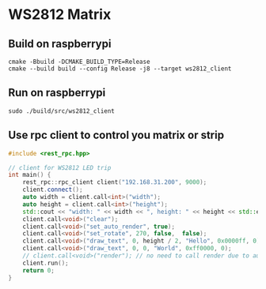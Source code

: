 # WS2812 Matrix


## Build on raspberrypi
```shell
cmake -Bbuild -DCMAKE_BUILD_TYPE=Release
cmake --build build --config Release -j8 --target ws2812_client
```

## Run on raspberrypi
```shell
sudo ./build/src/ws2812_client
```

## Use rpc client to control you matrix or strip
```cpp
#include <rest_rpc.hpp>

// client for WS2812 LED trip
int main() {
	rest_rpc::rpc_client client("192.168.31.200", 9000);
	client.connect();
	auto width = client.call<int>("width");
	auto height = client.call<int>("height");
	std::cout << "width: " << width << ", height: " << height << std::endl;
	client.call<void>("clear");
	client.call<void>("set_auto_render", true);
	client.call<void>("set_rotate", 270, false,  false);
	client.call<void>("draw_text", 0, height / 2, "Hello", 0x0000ff, 0);
	client.call<void>("draw_text", 0, 0, "World", 0xff0000, 0);
	// client.call<void>("render"); // no need to call render due to auto render
	client.run();
	return 0;
}
```
